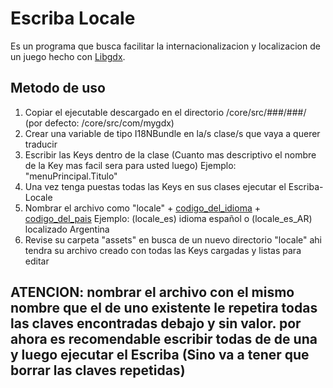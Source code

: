 # Escriba Locale

Es un programa que busca facilitar la internacionalizacion y localizacion de un juego hecho con [Libgdx](https://libgdx.com/).

## Metodo de uso
  1. Copiar el ejecutable descargado en el directorio /core/src/###/###/   (por defecto: /core/src/com/mygdx)
  2. Crear una variable de tipo I18NBundle en la/s clase/s que vaya a querer traducir
  3. Escribir las Keys dentro de la clase (Cuanto mas descriptivo el nombre de la Key mas facil sera para usted luego) Ejemplo: "menuPrincipal.Titulo"
  4. Una vez tenga puestas todas las Keys en sus clases ejecutar el Escriba-Locale
  5. Nombrar el archivo como "locale" + [codigo_del_idioma](https://en.wikipedia.org/wiki/List_of_ISO_639-1_codes) + [codigo_del_pais](https://en.wikipedia.org/wiki/ISO_3166-1)  Ejemplo: (locale_es) idioma español  o (locale_es_AR) localizado Argentina   
  6. Revise su carpeta "assets" en busca de un nuevo directorio "locale" ahi tendra su archivo creado con todas las Keys cargadas y listas para editar

## ATENCION: nombrar el archivo con el mismo nombre que el de uno existente le repetira todas las claves encontradas debajo y sin valor. por ahora es recomendable escribir todas de de una y luego ejecutar el Escriba (Sino va a tener que borrar las claves repetidas)
